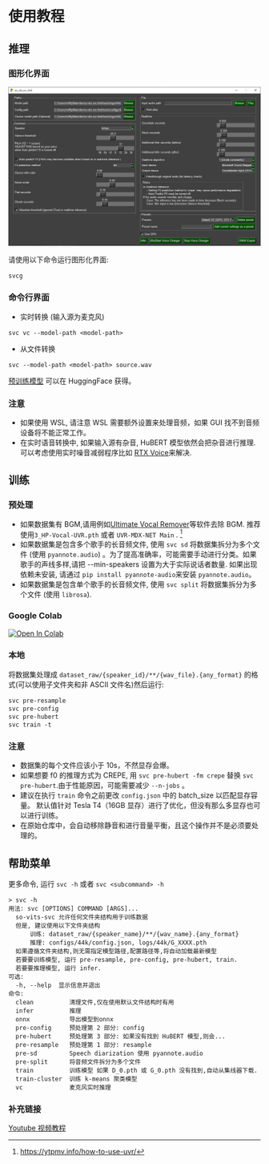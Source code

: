 # 使用教程

## 推理

### 图形化界面

![GUI](https://raw.githubusercontent.com/34j/so-vits-svc-fork/main/docs/_static/gui.png)

请使用以下命令运行图形化界面:

```shell
svcg
```

### 命令行界面

- 实时转换 (输入源为麦克风)

```shell
svc vc --model-path <model-path>
```

- 从文件转换

```shell
svc --model-path <model-path> source.wav
```

[预训练模型](https://huggingface.co/models?search=so-vits-svc-4.0) 可以在 HuggingFace 获得。

### 注意

- 如果使用 WSL, 请注意 WSL 需要额外设置来处理音频，如果 GUI 找不到音频设备将不能正常工作。
- 在实时语音转换中, 如果输入源有杂音, HuBERT 模型依然会把杂音进行推理.可以考虑使用实时噪音减弱程序比如 [RTX Voice](https://www.nvidia.com/en-us/geforce/guides/nvidia-rtx-voice-setup-guide/)来解决.

## 训练

### 预处理

- 如果数据集有 BGM,请用例如[Ultimate Vocal Remover](https://ultimatevocalremover.com/)等软件去除 BGM.
  推荐使用`3_HP-Vocal-UVR.pth` 或者 `UVR-MDX-NET Main` . [^1]
- 如果数据集是包含多个歌手的长音频文件, 使用 `svc sd` 将数据集拆分为多个文件 (使用 `pyannote.audio`)
  。为了提高准确率，可能需要手动进行分类。如果歌手的声线多样,请把 --min-speakers 设置为大于实际说话者数量. 如果出现依赖未安装,
  请通过 `pip install pyannote-audio`来安装 `pyannote.audio`。
- 如果数据集是包含单个歌手的长音频文件, 使用 `svc split` 将数据集拆分为多个文件 (使用 `librosa`).

[^1]: https://ytpmv.info/how-to-use-uvr/

### Google Colab

[![Open In Colab](https://colab.research.google.com/assets/colab-badge.svg)](https://colab.research.google.com/github/34j/so-vits-svc-fork/blob/main/notebooks/so-vits-svc-fork-4.0.ipynb)

### 本地

将数据集处理成 `dataset_raw/{speaker_id}/**/{wav_file}.{any_format}` 的格式(可以使用子文件夹和非 ASCII 文件名)然后运行:

```shell
svc pre-resample
svc pre-config
svc pre-hubert
svc train -t
```

### 注意

- 数据集的每个文件应该小于 10s，不然显存会爆。
- 如果想要 f0 的推理方式为 CREPE, 用 `svc pre-hubert -fm crepe` 替换 `svc pre-hubert`.由于性能原因，可能需要减少 `--n-jobs` 。
- 建议在执行 `train` 命令之前更改 `config.json` 中的 batch_size 以匹配显存容量。 默认值针对 Tesla T4（16GB 显存）进行了优化，但没有那么多显存也可以进行训练。
- 在原始仓库中，会自动移除静音和进行音量平衡，且这个操作并不是必须要处理的。

## 帮助菜单

更多命令, 运行 `svc -h` 或者 `svc <subcommand> -h`

```shell
> svc -h
用法: svc [OPTIONS] COMMAND [ARGS]...
  so-vits-svc 允许任何文件夹结构用于训练数据
  但是, 建议使用以下文件夹结构
      训练: dataset_raw/{speaker_name}/**/{wav_name}.{any_format}
      推理: configs/44k/config.json, logs/44k/G_XXXX.pth
  如果遵循文件夹结构,则无需指定模型路径,配置路径等,将自动加载最新模型
  若要要训练模型, 运行 pre-resample, pre-config, pre-hubert, train.
  若要要推理模型, 运行 infer.
可选:
  -h, --help  显示信息并退出
命令:
  clean          清理文件,仅在使用默认文件结构时有用
  infer          推理
  onnx           导出模型到onnx
  pre-config     预处理第 2 部分: config
  pre-hubert     预处理第 3 部分: 如果没有找到 HuBERT 模型,则会...
  pre-resample   预处理第 1 部分: resample
  pre-sd         Speech diarization 使用 pyannote.audio
  pre-split      将音频文件拆分为多个文件
  train          训练模型 如果 D_0.pth 或 G_0.pth 没有找到,自动从集线器下载.
  train-cluster  训练 k-means 聚类模型
  vc             麦克风实时推理
```

### 补充链接

[Youtube 视频教程](https://www.youtube.com/watch?v=tZn0lcGO5OQ)
